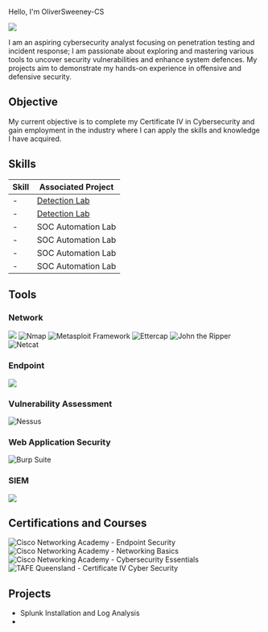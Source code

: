  Hello, I'm OliverSweeney-CS

<a href="https://linkedin.com"><img src="https://img.shields.io/badge/-LinkedIn-0072b1?&style=for-the-badge&logo=linkedin&logoColor=white" /></a>

I am an aspiring cybersecurity analyst focusing on penetration testing and incident response; I am passionate about exploring and mastering various tools to uncover security vulnerabilities and enhance system defences. My projects aim to demonstrate my hands-on experience in offensive and defensive security.

## Objective

My current objective is to complete my Certificate IV in Cybersecurity and gain employment in the industry where I can apply the skills and knowledge I have acquired. 

## Skills

| Skill                                         | Associated Project         |
|-----------------------------------------------|----------------------------|
| -        | <a href="https://google.com">Detection Lab</a>|
| -        | <a href="https://google.com">Detection Lab</a>|
| -        | SOC Automation Lab|
| -        | SOC Automation Lab|
| -        | SOC Automation Lab|
| -        | SOC Automation Lab|

## Tools

### Network
<div>
    <img src="https://img.shields.io/badge/-Wireshark-1679A7?&style=for-the-badge&logo=Wireshark&logoColor=white" />
    <img src="https://img.shields.io/badge/-Nmap-4682B4?&style=for-the-badge&logo=Nmap&logoColor=white" alt="Nmap" />
    <img src="https://img.shields.io/badge/-Metasploit%20Framework-FF4088?&style=for-the-badge&logo=Metasploit&logoColor=white" alt="Metasploit Framework" />
    <img src="https://img.shields.io/badge/-Ettercap-FF6347?&style=for-the-badge&logo=Ettercap&logoColor=white" alt="Ettercap" />
    <img src="https://img.shields.io/badge/-John%20the%20Ripper-8B0000?&style=for-the-badge&logo=JohnTheRipper&logoColor=white" alt="John the Ripper" />
    <img src="https://img.shields.io/badge/-Netcat-000080?&style=for-the-badge&logo=Netcat&logoColor=white" alt="Netcat" />


</div>

### Endpoint
<div>
    <img src="https://img.shields.io/badge/-Microsoft_Defender_for_Endpoint-00A4EF?&style=for-the-badge&logo=Microsoft&logoColor=white" />

</div>

### Vulnerability Assessment
<div>
    <img src="https://img.shields.io/badge/-Nessus-00C7B7?&style=for-the-badge&logo=Nessus&logoColor=white" alt="Nessus" />


</div>

### Web Application Security
<div>
    <img src="https://img.shields.io/badge/-Burp%20Suite-FF6800?&style=for-the-badge&logo=BurpSuite&logoColor=white" alt="Burp Suite" />

</div>

### SIEM
<div>
    <img src="https://img.shields.io/badge/-Splunk-000000?&style=for-the-badge&logo=Splunk&logoColor=white" />

</div>

## Certifications and Courses

<div>
<img src="https://img.shields.io/badge/-Endpoint%20Security-04b4e7?&style=for-the-badge&logo=Cisco&logoColor=white" alt="Cisco Networking Academy - Endpoint Security" />
<img src="https://img.shields.io/badge/-Networking%20Basics-04b4e7?&style=for-the-badge&logo=Cisco&logoColor=white" alt="Cisco Networking Academy - Networking Basics" />
<img src="https://img.shields.io/badge/-Cybersecurity%20Essentials-74bf4b?&style=for-the-badge&logo=Cisco&logoColor=white" alt="Cisco Networking Academy - Cybersecurity Essentials" />
<img src="https://img.shields.io/badge/-Certificate%20IV%20Cyber%20Security-FF0000?&style=for-the-badge&logo=TAFE&logoColor=white" alt="TAFE Queensland - Certificate IV Cyber Security" />


</div>

## Projects
- Splunk Installation and Log Analysis 
- 
